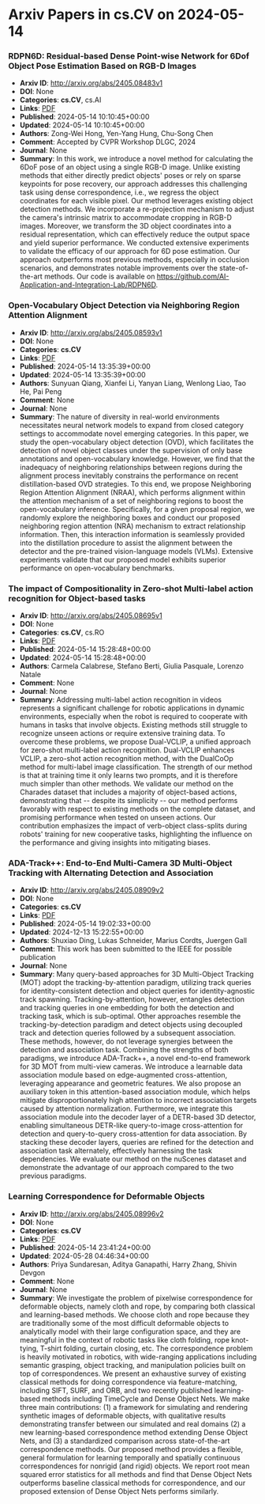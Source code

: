 # Arxiv Papers in cs.CV on 2024-05-14
### RDPN6D: Residual-based Dense Point-wise Network for 6Dof Object Pose Estimation Based on RGB-D Images
- **Arxiv ID**: http://arxiv.org/abs/2405.08483v1
- **DOI**: None
- **Categories**: **cs.CV**, cs.AI
- **Links**: [PDF](http://arxiv.org/pdf/2405.08483v1)
- **Published**: 2024-05-14 10:10:45+00:00
- **Updated**: 2024-05-14 10:10:45+00:00
- **Authors**: Zong-Wei Hong, Yen-Yang Hung, Chu-Song Chen
- **Comment**: Accepted by CVPR Workshop DLGC, 2024
- **Journal**: None
- **Summary**: In this work, we introduce a novel method for calculating the 6DoF pose of an object using a single RGB-D image. Unlike existing methods that either directly predict objects' poses or rely on sparse keypoints for pose recovery, our approach addresses this challenging task using dense correspondence, i.e., we regress the object coordinates for each visible pixel. Our method leverages existing object detection methods. We incorporate a re-projection mechanism to adjust the camera's intrinsic matrix to accommodate cropping in RGB-D images. Moreover, we transform the 3D object coordinates into a residual representation, which can effectively reduce the output space and yield superior performance. We conducted extensive experiments to validate the efficacy of our approach for 6D pose estimation. Our approach outperforms most previous methods, especially in occlusion scenarios, and demonstrates notable improvements over the state-of-the-art methods. Our code is available on https://github.com/AI-Application-and-Integration-Lab/RDPN6D.



### Open-Vocabulary Object Detection via Neighboring Region Attention Alignment
- **Arxiv ID**: http://arxiv.org/abs/2405.08593v1
- **DOI**: None
- **Categories**: **cs.CV**
- **Links**: [PDF](http://arxiv.org/pdf/2405.08593v1)
- **Published**: 2024-05-14 13:35:39+00:00
- **Updated**: 2024-05-14 13:35:39+00:00
- **Authors**: Sunyuan Qiang, Xianfei Li, Yanyan Liang, Wenlong Liao, Tao He, Pai Peng
- **Comment**: None
- **Journal**: None
- **Summary**: The nature of diversity in real-world environments necessitates neural network models to expand from closed category settings to accommodate novel emerging categories. In this paper, we study the open-vocabulary object detection (OVD), which facilitates the detection of novel object classes under the supervision of only base annotations and open-vocabulary knowledge. However, we find that the inadequacy of neighboring relationships between regions during the alignment process inevitably constrains the performance on recent distillation-based OVD strategies. To this end, we propose Neighboring Region Attention Alignment (NRAA), which performs alignment within the attention mechanism of a set of neighboring regions to boost the open-vocabulary inference. Specifically, for a given proposal region, we randomly explore the neighboring boxes and conduct our proposed neighboring region attention (NRA) mechanism to extract relationship information. Then, this interaction information is seamlessly provided into the distillation procedure to assist the alignment between the detector and the pre-trained vision-language models (VLMs). Extensive experiments validate that our proposed model exhibits superior performance on open-vocabulary benchmarks.



### The impact of Compositionality in Zero-shot Multi-label action recognition for Object-based tasks
- **Arxiv ID**: http://arxiv.org/abs/2405.08695v1
- **DOI**: None
- **Categories**: **cs.CV**, cs.RO
- **Links**: [PDF](http://arxiv.org/pdf/2405.08695v1)
- **Published**: 2024-05-14 15:28:48+00:00
- **Updated**: 2024-05-14 15:28:48+00:00
- **Authors**: Carmela Calabrese, Stefano Berti, Giulia Pasquale, Lorenzo Natale
- **Comment**: None
- **Journal**: None
- **Summary**: Addressing multi-label action recognition in videos represents a significant challenge for robotic applications in dynamic environments, especially when the robot is required to cooperate with humans in tasks that involve objects. Existing methods still struggle to recognize unseen actions or require extensive training data. To overcome these problems, we propose Dual-VCLIP, a unified approach for zero-shot multi-label action recognition. Dual-VCLIP enhances VCLIP, a zero-shot action recognition method, with the DualCoOp method for multi-label image classification. The strength of our method is that at training time it only learns two prompts, and it is therefore much simpler than other methods. We validate our method on the Charades dataset that includes a majority of object-based actions, demonstrating that -- despite its simplicity -- our method performs favorably with respect to existing methods on the complete dataset, and promising performance when tested on unseen actions. Our contribution emphasizes the impact of verb-object class-splits during robots' training for new cooperative tasks, highlighting the influence on the performance and giving insights into mitigating biases.



### ADA-Track++: End-to-End Multi-Camera 3D Multi-Object Tracking with Alternating Detection and Association
- **Arxiv ID**: http://arxiv.org/abs/2405.08909v2
- **DOI**: None
- **Categories**: **cs.CV**
- **Links**: [PDF](http://arxiv.org/pdf/2405.08909v2)
- **Published**: 2024-05-14 19:02:33+00:00
- **Updated**: 2024-12-13 15:22:55+00:00
- **Authors**: Shuxiao Ding, Lukas Schneider, Marius Cordts, Juergen Gall
- **Comment**: This work has been submitted to the IEEE for possible publication
- **Journal**: None
- **Summary**: Many query-based approaches for 3D Multi-Object Tracking (MOT) adopt the tracking-by-attention paradigm, utilizing track queries for identity-consistent detection and object queries for identity-agnostic track spawning. Tracking-by-attention, however, entangles detection and tracking queries in one embedding for both the detection and tracking task, which is sub-optimal. Other approaches resemble the tracking-by-detection paradigm and detect objects using decoupled track and detection queries followed by a subsequent association. These methods, however, do not leverage synergies between the detection and association task. Combining the strengths of both paradigms, we introduce ADA-Track++, a novel end-to-end framework for 3D MOT from multi-view cameras. We introduce a learnable data association module based on edge-augmented cross-attention, leveraging appearance and geometric features. We also propose an auxiliary token in this attention-based association module, which helps mitigate disproportionately high attention to incorrect association targets caused by attention normalization. Furthermore, we integrate this association module into the decoder layer of a DETR-based 3D detector, enabling simultaneous DETR-like query-to-image cross-attention for detection and query-to-query cross-attention for data association. By stacking these decoder layers, queries are refined for the detection and association task alternately, effectively harnessing the task dependencies. We evaluate our method on the nuScenes dataset and demonstrate the advantage of our approach compared to the two previous paradigms.



### Learning Correspondence for Deformable Objects
- **Arxiv ID**: http://arxiv.org/abs/2405.08996v2
- **DOI**: None
- **Categories**: **cs.CV**
- **Links**: [PDF](http://arxiv.org/pdf/2405.08996v2)
- **Published**: 2024-05-14 23:41:24+00:00
- **Updated**: 2024-05-28 04:46:34+00:00
- **Authors**: Priya Sundaresan, Aditya Ganapathi, Harry Zhang, Shivin Devgon
- **Comment**: None
- **Journal**: None
- **Summary**: We investigate the problem of pixelwise correspondence for deformable objects, namely cloth and rope, by comparing both classical and learning-based methods. We choose cloth and rope because they are traditionally some of the most difficult deformable objects to analytically model with their large configuration space, and they are meaningful in the context of robotic tasks like cloth folding, rope knot-tying, T-shirt folding, curtain closing, etc. The correspondence problem is heavily motivated in robotics, with wide-ranging applications including semantic grasping, object tracking, and manipulation policies built on top of correspondences. We present an exhaustive survey of existing classical methods for doing correspondence via feature-matching, including SIFT, SURF, and ORB, and two recently published learning-based methods including TimeCycle and Dense Object Nets. We make three main contributions: (1) a framework for simulating and rendering synthetic images of deformable objects, with qualitative results demonstrating transfer between our simulated and real domains (2) a new learning-based correspondence method extending Dense Object Nets, and (3) a standardized comparison across state-of-the-art correspondence methods. Our proposed method provides a flexible, general formulation for learning temporally and spatially continuous correspondences for nonrigid (and rigid) objects. We report root mean squared error statistics for all methods and find that Dense Object Nets outperforms baseline classical methods for correspondence, and our proposed extension of Dense Object Nets performs similarly.



